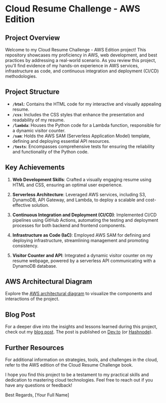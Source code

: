 # Cloud Resume Challenge - AWS Edition

## Project Overview
Welcome to my Cloud Resume Challenge - AWS Edition project! This repository showcases my proficiency in AWS, web development, and best practices by addressing a real-world scenario. As you review this project, you'll find evidence of my hands-on experience in AWS services, infrastructure as code, and continuous integration and deployment (CI/CD) methodologies.

## Project Structure

- **`/html`**: Contains the HTML code for my interactive and visually appealing resume.
- **`/css`**: Includes the CSS styles that enhance the presentation and readability of my resume.
- **`/lambda`**: Houses the Python code for a Lambda function, responsible for a dynamic visitor counter.
- **`/sam`**: Holds the AWS SAM (Serverless Application Model) template, defining and deploying essential API resources.
- **`/tests`**: Encompasses comprehensive tests for ensuring the reliability and functionality of the Python code.

## Key Achievements

1. **Web Development Skills**: Crafted a visually engaging resume using HTML and CSS, ensuring an optimal user experience.

2. **Serverless Architecture**: Leveraged AWS services, including S3, DynamoDB, API Gateway, and Lambda, to deploy a scalable and cost-effective solution.

3. **Continuous Integration and Deployment (CI/CD)**: Implemented CI/CD pipelines using GitHub Actions, automating the testing and deployment processes for both backend and frontend components.

4. **Infrastructure as Code (IaC)**: Employed AWS SAM for defining and deploying infrastructure, streamlining management and promoting consistency.

5. **Visitor Counter and API**: Integrated a dynamic visitor counter on my resume webpage, powered by a serverless API communicating with a DynamoDB database.

## AWS Architectural Diagram
Explore the [AWS architectural diagram](/diagram/placeholder.png) to visualize the components and interactions of the project.

## Blog Post
For a deeper dive into the insights and lessons learned during this project, check out my [blog post](link-to-blog-post). The post is published on [Dev.to](https://dev.to/) (or [Hashnode](https://hashnode.com/)).

## Further Resources
For additional information on strategies, tools, and challenges in the cloud, refer to the AWS edition of the Cloud Resume Challenge book.

I hope you find this project to be a testament to my practical skills and dedication to mastering cloud technologies. Feel free to reach out if you have any questions or feedback!

Best Regards,
[Your Full Name]
